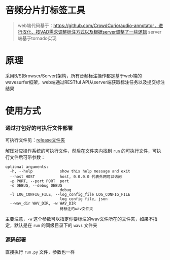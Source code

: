 # 音频分片打标签工具
> web端代码基于：https://github.com/CrowdCurio/audio-annotator，进行汉化、按VAD需求调整标注方式以及根据server调整了一些逻辑
> server端基于tornado实现

# 原理
采用B/S(Browser/Server)架构，所有音频标注操作都是基于web端的wavesurfer框架，web端通过RESTful API从server端获取标注任务以及提交标注结果

# 使用方式
### 通过打包好的可执行文件部署
可执行文件见：[release文件夹](release)

解压对应操作系统的可执行文件，然后在文件夹内找到 `run` 的可执行文件，可执行文件后可带参数：

    optional arguments:
      -h, --help            show this help message and exit
      --host HOST           host, 0.0.0.0 代表外网可以访问
      -p PORT, --port PORT  port
      -d DEBUG, --debug DEBUG
                            debug
      -l LOG_CONFIG_FILE, --log_config_file LOG_CONFIG_FILE
                            log config file, json
      --wav_dir WAV_DIR, -w WAV_DIR
                            待标注的wav文件夹
                            
主要注意，`-w` 这个参数可以指定你要标注的wav文件所在的文件夹，如果不指定，默认是在 `run` 的同级目录下的 `wavs` 文件夹
### 源码部署
直接执行 `run.py` 文件，参数也一样